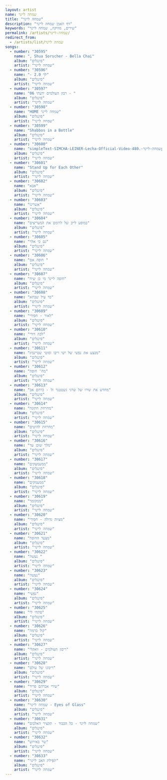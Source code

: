 ```yaml
---
layout: artist
name: שמחה ליינר
title: "שמחה ליינר"
description: "דף האמן שמחה ליינר"
keywords: "שירים, מוזיקה, שמחה ליינר"
permalink: /artists/שמחה-ליינר/
redirect_from:
  - /artists/list/שמחה ליינר
songs:
  - number: "30595"
    name: ", Shua Sorscher - Bella Chai"
    album: "סינגלים"
    artist: "שמחה ליינר"
  - number: "30596"
    name: "- לך 2.0"
    album: "סינגלים"
    artist: "שמחה ליינר"
  - number: "30597"
    name: "06 רבון העולמים ידעתי - "
    album: "סינגלים"
    artist: "שמחה ליינר"
  - number: "30598"
    name: "HOME שמחה ליינר"
    album: "סינגלים"
    artist: "שמחה ליינר"
  - number: "30599"
    name: "Shabbos in a Bottle"
    album: "סינגלים"
    artist: "שמחה ליינר"
  - number: "30600"
    name: "simpleText-SIMCHA-LEINER-Lecha-Official-Video-שמחה-ליינר-.480p"
    album: "סינגלים"
    artist: "שמחה ליינר"
  - number: "30601"
    name: "Stand Up for Each Other"
    album: "סינגלים"
    artist: "שמחה ליינר"
  - number: "30602"
    name: "אבא"
    album: "סינגלים"
    artist: "שמחה ליינר"
  - number: "30603"
    name: "אשרינו"
    album: "סינגלים"
    artist: "שמחה ליינר"
  - number: "30604"
    name: "במופע לייב של לרומם את המעריצים"
    album: "סינגלים"
    artist: "שמחה ליינר"
  - number: "30605"
    name: "גם כי אלך"
    album: "סינגלים"
    artist: "שמחה ליינר"
  - number: "30606"
    name: "חופה אם "
    album: "סינגלים"
    artist: "שמחה ליינר"
  - number: "30607"
    name: "חופה ליינר מי בן שיח"
    album: "סינגלים"
    artist: "שמחה ליינר"
  - number: "30608"
    name: "כד עיל שבתא"
    album: "סינגלים"
    artist: "שמחה ליינר"
  - number: "30609"
    name: "לאור - חסידי"
    album: "סינגלים"
    artist: "שמחה ליינר"
  - number: "30610"
    name: "לכה דודי"
    album: "סינגלים"
    artist: "שמחה ליינר"
  - number: "30611"
    name: "מבצע את נפשי של ישי ריבו ומוטי שטיינמץ"
    album: "סינגלים"
    artist: "שמחה ליינר"
  - number: "30612"
    name: "מח' חופה"
    album: "סינגלים"
    artist: "שמחה ליינר"
  - number: "30613"
    name: "מחדש את שירו של שרגי גשטטנר זל - כרחם אב"
    album: "סינגלים"
    artist: "שמחה ליינר"
  - number: "30614"
    name: "מחרוזת חתונה"
    album: "סינגלים"
    artist: "שמחה ליינר"
  - number: "30615"
    name: "מחרוזת להיטים"
    album: "סינגלים"
    artist: "שמחה ליינר"
  - number: "30616"
    name: "מלך שוכן עד"
    album: "סינגלים"
    artist: "שמחה ליינר"
  - number: "30617"
    name: "ממעמעקים"
    album: "סינגלים"
    artist: "שמחה ליינר"
  - number: "30618"
    name: "ממעמקים"
    album: "סינגלים"
    artist: "שמחה ליינר"
  - number: "30619"
    name: "ממקומך"
    album: "סינגלים"
    artist: "שמחה ליינר"
  - number: "30620"
    name: "מצווה גדולה - חסידי"
    album: "סינגלים"
    artist: "שמחה ליינר"
  - number: "30621"
    name: "מצעד החופה"
    album: "סינגלים"
    artist: "שמחה ליינר"
  - number: "30622"
    name: "נעשה "
    album: "סינגלים"
    artist: "שמחה ליינר"
  - number: "30623"
    name: "נעשה"
    album: "סינגלים"
    artist: "שמחה ליינר"
  - number: "30624"
    name: "נפשי"
    album: "סינגלים"
    artist: "שמחה ליינר"
  - number: "30625"
    name: "פתחי לי"
    album: "סינגלים"
    artist: "שמחה ליינר"
  - number: "30626"
    name: "קול ברמה"
    album: "סינגלים"
    artist: "שמחה ליינר"
  - number: "30627"
    name: "ריבון העולמים - וואקלי"
    album: "סינגלים"
    artist: "שמחה ליינר"
  - number: "30628"
    name: "ריבונו של עולם"
    album: "סינגלים"
    artist: "שמחה ליינר"
  - number: "30629"
    name: "שירי אברהם פריד"
    album: "סינגלים"
    artist: "שמחה ליינר"
  - number: "30630"
    name: "שמחה ליינר - Eyes of Glass"
    album: "סינגלים"
    artist: "שמחה ליינר"
  - number: "30631"
    name: "שמחה ליינר - כל הכבוד - תקציר האלבום"
    album: "סינגלים"
    artist: "שמחה ליינר"
  - number: "30632"
    name: "שר באירוע"
    album: "סינגלים"
    artist: "שמחה ליינר"
  - number: "30633"
    name: "תפילת האב ליינר"
    album: "סינגלים"
    artist: "שמחה ליינר"
---
```

